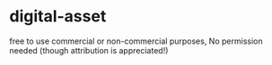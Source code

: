 # digital-asset
free to use commercial or non-commercial purposes, No permission needed (though attribution is appreciated!)
